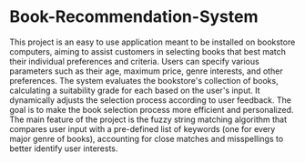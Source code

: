 # Book-Recommendation-System

This project is an easy to use application meant to be installed on bookstore computers, aiming to assist customers in selecting books that best match their individual preferences and criteria. Users can specify various parameters such as their age, maximum price, genre interests, and other preferences. The system evaluates the bookstore's collection of books, calculating a suitability grade for each based on the user's input. It dynamically adjusts the selection process according to user feedback. The goal is to make the book selection process more efficient and personalized. The main feature of the project is the fuzzy string matching algorithm that compares user input with a pre-defined list of keywords (one for every major genre of books), accounting for close matches and misspellings to better identify user interests.

